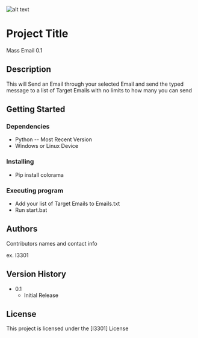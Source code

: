 ![alt text](https://cdn.discordapp.com/attachments/1204319336638976001/1205029648040202280/CMD.png?ex=65d6e250&is=65c46d50&hm=43a05c652314e75ea2cfeea3697a41b658830f2f87d60eebbd3bb938e9c74423&)

# Project Title

Mass Email 0.1

## Description

This will Send an Email through your selected Email and send the typed message to a list of Target Emails with no limits to how many you can send 

## Getting Started

### Dependencies

* Python -- Most Recent Version
* Windows or Linux Device

### Installing

* Pip install colorama

### Executing program

* Add your list of Target Emails to Emails.txt
* Run start.bat

## Authors

Contributors names and contact info

ex. I3301 

## Version History

* 0.1
    * Initial Release

## License

This project is licensed under the [I3301] License
